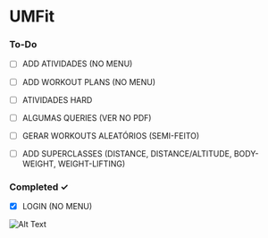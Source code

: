 # UMFit

### To-Do
- [ ] ADD ATIVIDADES (NO MENU)
- [ ] ADD WORKOUT PLANS (NO MENU)
- [ ] ATIVIDADES HARD
- [ ] ALGUMAS QUERIES (VER NO PDF)
- [ ] GERAR WORKOUTS ALEATÓRIOS (SEMI-FEITO)
- [ ] ADD SUPERCLASSES (DISTANCE, DISTANCE/ALTITUDE, BODY-WEIGHT, WEIGHT-LIFTING)


### Completed  ✓
- [x] LOGIN (NO MENU)


![Alt Text](https://media.tenor.com/nyYC6dg86mQAAAAM/maxime-mr-bean-profile-pic.gif)